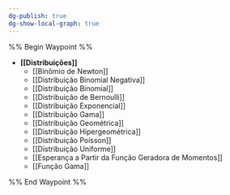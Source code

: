 ```yaml
---
dg-publish: true
dg-show-local-graph: true
---
```


%% Begin Waypoint %%
- **[[Distribuições]]**
	- [[Binômio de Newton]]
	- [[Distribuição Binomial Negativa]]
	- [[Distribuição Binomial]]
	- [[Distribuição de Bernoulli]]
	- [[Distribuição Exponencial]]
	- [[Distribuição Gama]]
	- [[Distribuição Geométrica]]
	- [[Distribuição Hipergeométrica]]
	- [[Distribuição Poisson]]
	- [[Distribuição Uniforme]]
	- [[Esperança a Partir da Função Geradora de Momentos]]
	- [[Função Gama]]

%% End Waypoint %%
